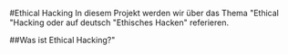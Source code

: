 #Ethical Hacking
In diesem Projekt werden wir über das Thema "Ethical "Hacking oder auf deutsch "Ethisches Hacken" referieren.

##Was ist Ethical Hacking?"
